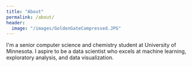 ```yaml
---
title: "About"
permalink: /about/
header:
  image: "/images/GoldenGateCompressed.JPG"
---
```


I'm a senior computer science and chemistry student at University of Minnesota. I aspire to be a data scientist who excels at machine learning, exploratory analysis, and data visualization.
